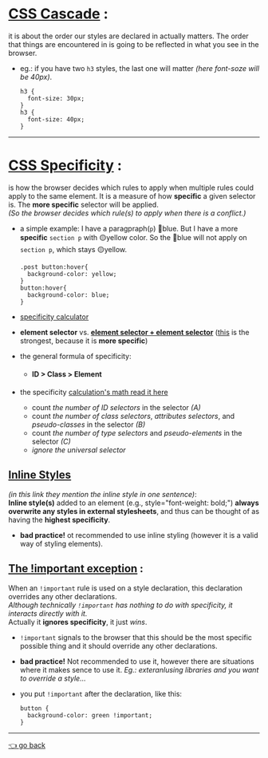 # [CSS Cascade](https://developer.mozilla.org/en-US/docs/Web/CSS/Cascade) :  
it is about the order our styles are declared in actually matters. The order that things are encountered in is going to be reflected in what you
see in the browser.
- eg.: if you have two `h3` styles, the last one will matter *(here font-soze will be 40px)*.
  ``` 
  h3 {
    font-size: 30px;
  }
  h3 {
    font-size: 40px;
  }
  ```
---

# [CSS Specificity](https://developer.mozilla.org/en-US/docs/Web/CSS/Specificity) :

is how the browser decides which rules to apply when multiple rules could apply to the same element. 
It is a measure of how __specific__ a given selector is. The __more specific__ selector will be applied.   
*(So the browser decides which rule(s) to apply when there is a conflict.)*

- a simple example: I have  a paragpraph(`p`) 🔵blue. But I have a more **specific** `section p` with 🟡yellow color. So the 🔵blue will not apply on `section p`, which stays 🟡yellow.
  ```
  .post button:hover{
    background-color: yellow;
  }
  button:hover{
    background-color: blue;
  }
  ```

- [specificity calculator](https://specificity.keegan.st/)

- **element selector** vs. <u>**element selector + element selector**</u> (<u>this</u> is the strongest, because it is **more specific**)

- the general formula of specificity:
    - #### **ID** > **Class** > **Element**

- the specificity [calculation's math read it here](https://www.w3.org/TR/selectors-3/#specificity)
   - count *the number of ID selectors* in the selector *(A)*
   - count *the number of class selectors*, *attributes selectors*, and *pseudo-classes* in the selector *(B)*
   - count *the number of type selectors* and *pseudo-elements* in the selector *(C)*
   - *ignore the universal selector*

## <u>[Inline Styles](https://developer.mozilla.org/en-US/docs/Web/CSS/Specificity#selecNtor_types)</u>
*(in this link they mention the inline style in one sentence)*:   
__Inline style(s)__ added to an element (e.g., style="font-weight: bold;") __always overwrite any styles in external stylesheets__, and thus can be thought of as having the __highest specificity__.
  - **bad practice!** ot recommended to use inline styling (however it is a valid way of styling elements).

## <u>[The **!important** exception](https://developer.mozilla.org/en-US/docs/Web/CSS/Specificity#the_!important_exception)</u> : 
When an `!important` rule is used on a style declaration, this declaration overrides any other declarations.   
*Although technically `!important` has nothing to do with specificity, it interacts directly with it.*     
Actually it **ignores specificity**, it just *wins*.

  - `!important` signals to the browser that this should be the most specific possible thing and it should override any other declarations.
  
  - **bad practice!** Not recommended to use it, however there are situations where it makes sence to use it. *Eg.: exteranlusing libraries and you want to override a style...*
  
  - you put `!important` after the declaration, like this:
      ```
      button {
        background-color: green !important;
      }
      ```

---
 [👈 go back](https://github.com/Klosmi/html-basics#html-and-css--basics)
